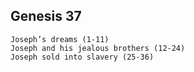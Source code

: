 ## Genesis 37

```
Joseph’s dreams (1-11)
Joseph and his jealous brothers (12-24)
Joseph sold into slavery (25-36)
```
